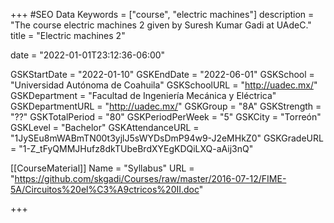 +++
#SEO Data
Keywords = ["course", "electric machines"]
description = "The course electric machines 2 given by Suresh Kumar Gadi at UAdeC."
title = "Electric machines 2"

date = "2022-01-01T23:12:36-06:00"

GSKStartDate = "2022-01-10"
GSKEndDate = "2022-06-01"
GSKSchool = "Universidad Autónoma de Coahuila"
GSKSchoolURL = "http://uadec.mx/"
GSKDepartment = "Facultad de Ingeniería Mecánica y Eléctrica"
GSKDepartmentURL = "http://uadec.mx/"
GSKGroup = "8A"
GSKStrength = "??"
GSKTotalPeriod = "80"
GSKPeriodPerWeek = "5"
GSKCity = "Torreón"
GSKLevel = "Bachelor"
GSKAttendanceURL = "1JySEu8mWABmTN00t3yjlJ5sWYDsDmP94w9-J2eMHkZ0"
GSKGradeURL = "1-Z_tFyQMMJHufz8dkTUbeBrdXYEgKDQiLXQ-aAij3nQ"

[[CourseMaterial]]
    Name = "Syllabus"
    URL = "https://github.com/skgadi/Courses/raw/master/2016-07-12/FIME-5A/Circuitos%20el%C3%A9ctricos%20II.doc"
	
+++